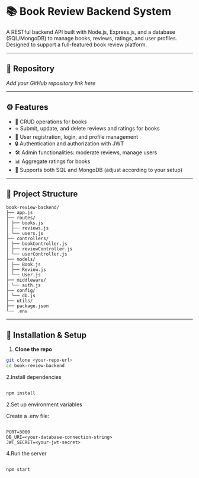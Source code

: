 # 📚 Book Review Backend System

A RESTful backend API built with Node.js, Express.js, and a database (SQL/MongoDB) to manage books, reviews, ratings, and user profiles. Designed to support a full-featured book review platform.

---

## 🔗 Repository

*Add your GitHub repository link here*

---

## ⚙️ Features

- 📖 CRUD operations for books
- ⭐ Submit, update, and delete reviews and ratings for books
- 👤 User registration, login, and profile management
- 🔒 Authentication and authorization with JWT
- 🛠️ Admin functionalities: moderate reviews, manage users
- 📊 Aggregate ratings for books
- 📁 Supports both SQL and MongoDB (adjust according to your setup)

---

## 🧱 Project Structure


```
book-review-backend/
├── app.js
├── routes/
│ ├── books.js
│ ├── reviews.js
│ └── users.js
├── controllers/
│ ├── bookController.js
│ ├── reviewController.js
│ └── userController.js
├── models/
│ ├── Book.js
│ ├── Review.js
│ └── User.js
├── middleware/
│ └── auth.js
├── config/
│ └── db.js
├── utils/
├── package.json
└── .env
```


---

## 🔧 Installation & Setup

1. **Clone the repo**

```bash
git clone <your-repo-url>
cd book-review-backend
```


2.Install dependencies

```bash

npm install
```
2.Set up environment variables

Create a .env file:

```env

PORT=3000
DB_URI=<your-database-connection-string>
JWT_SECRET=<your-jwt-secret>
```
4.Run the server

```bash

npm start
```



